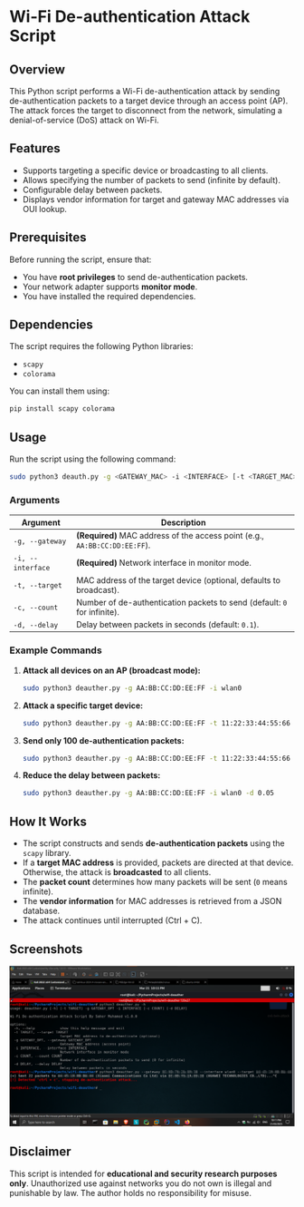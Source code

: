 # Wi-Fi De-authentication Attack Script

## Overview

This Python script performs a Wi-Fi de-authentication attack by sending de-authentication packets to a target device through an access point (AP). The attack forces the target to disconnect from the network, simulating a denial-of-service (DoS) attack on Wi-Fi.

## Features

- Supports targeting a specific device or broadcasting to all clients.
- Allows specifying the number of packets to send (infinite by default).
- Configurable delay between packets.
- Displays vendor information for target and gateway MAC addresses via OUI lookup.

## Prerequisites

Before running the script, ensure that:

- You have **root privileges** to send de-authentication packets.
- Your network adapter supports **monitor mode**.
- You have installed the required dependencies.

## Dependencies

The script requires the following Python libraries:

- `scapy`
- `colorama`

You can install them using:

```bash
pip install scapy colorama
```

## Usage

Run the script using the following command:

```bash
sudo python3 deauth.py -g <GATEWAY_MAC> -i <INTERFACE> [-t <TARGET_MAC>] [-c <COUNT>] [-d <DELAY>]
```

### Arguments

| Argument          | Description                                                                 |
| ----------------- | --------------------------------------------------------------------------- |
| `-g, --gateway`   | **(Required)** MAC address of the access point (e.g., `AA:BB:CC:DD:EE:FF`). |
| `-i, --interface` | **(Required)** Network interface in monitor mode.                           |
| `-t, --target`    | MAC address of the target device (optional, defaults to broadcast).         |
| `-c, --count`     | Number of de-authentication packets to send (default: `0` for infinite).    |
| `-d, --delay`     | Delay between packets in seconds (default: `0.1`).                          |

### Example Commands

1. **Attack all devices on an AP (broadcast mode):**

   ```bash
   sudo python3 deauther.py -g AA:BB:CC:DD:EE:FF -i wlan0
   ```

2. **Attack a specific target device:**

   ```bash
   sudo python3 deauther.py -g AA:BB:CC:DD:EE:FF -t 11:22:33:44:55:66 -i wlan0
   ```

3. **Send only 100 de-authentication packets:**

   ```bash
   sudo python3 deauther.py -g AA:BB:CC:DD:EE:FF -t 11:22:33:44:55:66 -i wlan0 -c 100
   ```

4. **Reduce the delay between packets:**

   ```bash
   sudo python3 deauther.py -g AA:BB:CC:DD:EE:FF -i wlan0 -d 0.05
   ```

## How It Works

- The script constructs and sends **de-authentication packets** using the `scapy` library.
- If a **target MAC address** is provided, packets are directed at that device. Otherwise, the attack is **broadcasted** to all clients.
- The **packet count** determines how many packets will be sent (`0` means infinite).
- The **vendor information** for MAC addresses is retrieved from a JSON database.
- The attack continues until interrupted (Ctrl + C).

## Screenshots

![alt text](<screenshots/Annotation 2025-03-21 221145.png>)

## Disclaimer

This script is intended for **educational and security research purposes only**. Unauthorized use against networks you do not own is illegal and punishable by law. The author holds no responsibility for misuse.

